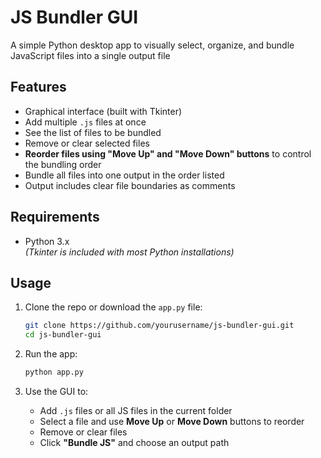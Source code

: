# JS Bundler GUI

A simple Python desktop app to visually select, organize, and bundle JavaScript files into a single output file

## Features

- Graphical interface (built with Tkinter)  
- Add multiple `.js` files at once  
- See the list of files to be bundled  
- Remove or clear selected files  
- **Reorder files using "Move Up" and "Move Down" buttons** to control the bundling order  
- Bundle all files into one output in the order listed  
- Output includes clear file boundaries as comments  

## Requirements

- Python 3.x  
  *(Tkinter is included with most Python installations)*

## Usage

1. Clone the repo or download the `app.py` file:  
    ```bash
    git clone https://github.com/yourusername/js-bundler-gui.git
    cd js-bundler-gui
    ```

2. Run the app:  
    ```bash
    python app.py
    ```

3. Use the GUI to:  
   - Add `.js` files or all JS files in the current folder  
   - Select a file and use **Move Up** or **Move Down** buttons to reorder  
   - Remove or clear files  
   - Click **"Bundle JS"** and choose an output path  
